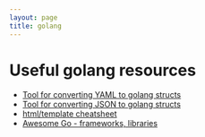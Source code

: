 ```yaml
---
layout: page
title: golang
---
```


# Useful golang resources
- [Tool for converting YAML to golang structs](https://yaml.to-go.online/)
- [Tool for converting JSON to golang structs](https://transform.tools/json-to-go)
- [html/template cheatsheet](https://curtisvermeeren.github.io/2017/09/14/Golang-Templates-Cheatsheet)
- [Awesome Go - frameworks, libraries](https://github.com/avelino/awesome-go#awesome-go)
